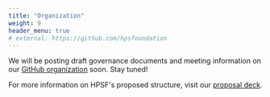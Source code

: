 ```yaml
---
title: "Organization"
weight: 9
header_menu: true
# external: https://github.com/hpsfoundation
---
```


We will be posting draft governance documents and meeting information on our
[GitHub organization](https://github.com/hpsfoundation) soon. Stay tuned!

For more information on HPSF's proposed structure, visit our
[proposal deck](https://docs.google.com/presentation/d/147ksfTMvub_l2iFBd4TlANRVjUCGLwtB2CIaAkH_2bs/edit#slide=id.g28c1220829c_0771).

